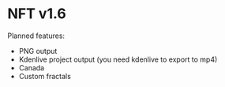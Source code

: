 # NFT v1.6
Planned features:
- PNG output
- Kdenlive project output (you need kdenlive to export to mp4)
- Canada
- Custom fractals
